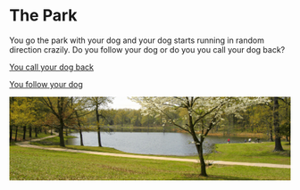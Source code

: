 # The Park

You go the park with your dog and your dog starts running in random direction crazily. Do you follow your dog or do you you call your dog back? 

[You call your dog back](callDog.md)

[You follow your dog](followDog.md)

![park](park.jpg)

